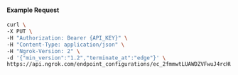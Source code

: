 <!-- Code generated for API Clients. DO NOT EDIT. -->

#### Example Request

```bash
curl \
-X PUT \
-H "Authorization: Bearer {API_KEY}" \
-H "Content-Type: application/json" \
-H "Ngrok-Version: 2" \
-d '{"min_version":"1.2","terminate_at":"edge"}' \
https://api.ngrok.com/endpoint_configurations/ec_2fmmwtLUAWDZVFwuJ4rcHUAgt6y/tls_termination
```
